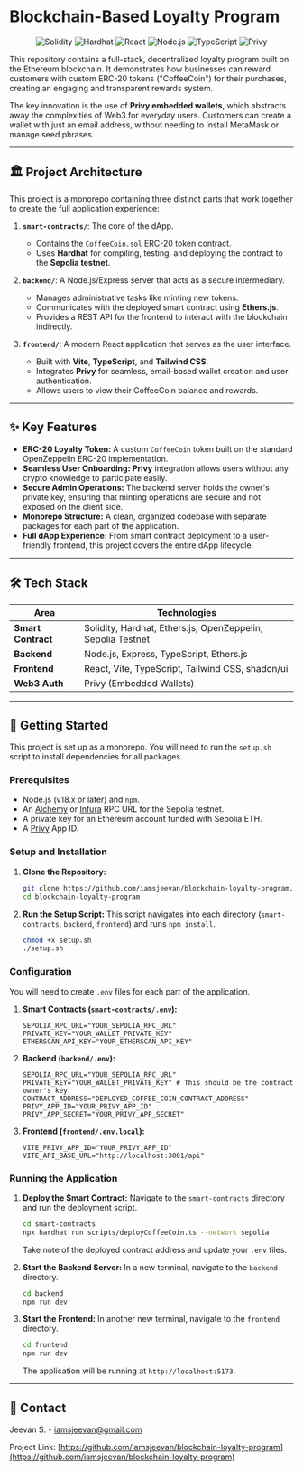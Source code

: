 # Blockchain-Based Loyalty Program

<p align="center">
  <img src="https://img.shields.io/badge/Solidity-363636?style=for-the-badge&logo=solidity&logoColor=white" alt="Solidity">
  <img src="https://img.shields.io/badge/Hardhat-D6E52E?style=for-the-badge&logo=hardhat&logoColor=black" alt="Hardhat">
  <img src="https://img.shields.io/badge/React-20232A?style=for-the-badge&logo=react&logoColor=61DAFB" alt="React">
  <img src="https://img.shields.io/badge/Node.js-339933?style=for-the-badge&logo=nodedotjs&logoColor=white" alt="Node.js">
  <img src="https://img.shields.io/badge/TypeScript-3178C6?style=for-the-badge&logo=typescript&logoColor=white" alt="TypeScript">
  <img src="https://img.shields.io/badge/Privy-161616?style=for-the-badge&logo=privy&logoColor=white" alt="Privy">
</p>

This repository contains a full-stack, decentralized loyalty program built on the Ethereum blockchain. It demonstrates how businesses can reward customers with custom ERC-20 tokens ("CoffeeCoin") for their purchases, creating an engaging and transparent rewards system.

The key innovation is the use of **Privy embedded wallets**, which abstracts away the complexities of Web3 for everyday users. Customers can create a wallet with just an email address, without needing to install MetaMask or manage seed phrases.

---

## 🏛️ Project Architecture

This project is a monorepo containing three distinct parts that work together to create the full application experience:

1.  **`smart-contracts/`**: The core of the dApp.
    *   Contains the `CoffeeCoin.sol` ERC-20 token contract.
    *   Uses **Hardhat** for compiling, testing, and deploying the contract to the **Sepolia testnet**.

2.  **`backend/`**: A Node.js/Express server that acts as a secure intermediary.
    *   Manages administrative tasks like minting new tokens.
    *   Communicates with the deployed smart contract using **Ethers.js**.
    *   Provides a REST API for the frontend to interact with the blockchain indirectly.

3.  **`frontend/`**: A modern React application that serves as the user interface.
    *   Built with **Vite**, **TypeScript**, and **Tailwind CSS**.
    *   Integrates **Privy** for seamless, email-based wallet creation and user authentication.
    *   Allows users to view their CoffeeCoin balance and rewards.

 

---

## ✨ Key Features

*   **ERC-20 Loyalty Token:** A custom `CoffeeCoin` token built on the standard OpenZeppelin ERC-20 implementation.
*   **Seamless User Onboarding:** **Privy** integration allows users without any crypto knowledge to participate easily.
*   **Secure Admin Operations:** The backend server holds the owner's private key, ensuring that minting operations are secure and not exposed on the client side.
*   **Monorepo Structure:** A clean, organized codebase with separate packages for each part of the application.
*   **Full dApp Experience:** From smart contract deployment to a user-friendly frontend, this project covers the entire dApp lifecycle.

---

## 🛠️ Tech Stack

| Area              | Technologies                                                                   |
| ----------------- | ------------------------------------------------------------------------------ |
| **Smart Contract**| Solidity, Hardhat, Ethers.js, OpenZeppelin, Sepolia Testnet                     |
| **Backend**       | Node.js, Express, TypeScript, Ethers.js                                        |
| **Frontend**      | React, Vite, TypeScript, Tailwind CSS, shadcn/ui                               |
| **Web3 Auth**     | Privy (Embedded Wallets)                                                       |

---

## 🏁 Getting Started

This project is set up as a monorepo. You will need to run the `setup.sh` script to install dependencies for all packages.

### Prerequisites

*   Node.js (v18.x or later) and `npm`.
*   An [Alchemy](https://www.alchemy.com/) or [Infura](https://www.infura.io/) RPC URL for the Sepolia testnet.
*   A private key for an Ethereum account funded with Sepolia ETH.
*   A [Privy](https://www.privy.io/) App ID.

### Setup and Installation

1.  **Clone the Repository:**
    ```sh
    git clone https://github.com/iamsjeevan/blockchain-loyalty-program.git
    cd blockchain-loyalty-program
    ```

2.  **Run the Setup Script:**
    This script navigates into each directory (`smart-contracts`, `backend`, `frontend`) and runs `npm install`.
    ```sh
    chmod +x setup.sh
    ./setup.sh
    ```

### Configuration

You will need to create `.env` files for each part of the application.

1.  **Smart Contracts (`smart-contracts/.env`):**
    ```
    SEPOLIA_RPC_URL="YOUR_SEPOLIA_RPC_URL"
    PRIVATE_KEY="YOUR_WALLET_PRIVATE_KEY"
    ETHERSCAN_API_KEY="YOUR_ETHERSCAN_API_KEY"
    ```

2.  **Backend (`backend/.env`):**
    ```
    SEPOLIA_RPC_URL="YOUR_SEPOLIA_RPC_URL"
    PRIVATE_KEY="YOUR_WALLET_PRIVATE_KEY" # This should be the contract owner's key
    CONTRACT_ADDRESS="DEPLOYED_COFFEE_COIN_CONTRACT_ADDRESS"
    PRIVY_APP_ID="YOUR_PRIVY_APP_ID"
    PRIVY_APP_SECRET="YOUR_PRIVY_APP_SECRET"
    ```

3.  **Frontend (`frontend/.env.local`):**
    ```
    VITE_PRIVY_APP_ID="YOUR_PRIVY_APP_ID"
    VITE_API_BASE_URL="http://localhost:3001/api"
    ```

### Running the Application

1.  **Deploy the Smart Contract:**
    Navigate to the `smart-contracts` directory and run the deployment script.
    ```sh
    cd smart-contracts
    npx hardhat run scripts/deployCoffeeCoin.ts --network sepolia
    ```
    Take note of the deployed contract address and update your `.env` files.

2.  **Start the Backend Server:**
    In a new terminal, navigate to the `backend` directory.
    ```sh
    cd backend
    npm run dev
    ```

3.  **Start the Frontend:**
    In another new terminal, navigate to the `frontend` directory.
    ```sh
    cd frontend
    npm run dev
    ```
    The application will be running at `http://localhost:5173`.

---

## 📧 Contact

Jeevan S. - [iamsjeevan@gmail.com](mailto:iamsjeevan@gmail.com)

Project Link: [https://github.com/iamsjeevan/blockchain-loyalty-program](https://github.com/iamsjeevan/blockchain-loyalty-program)

